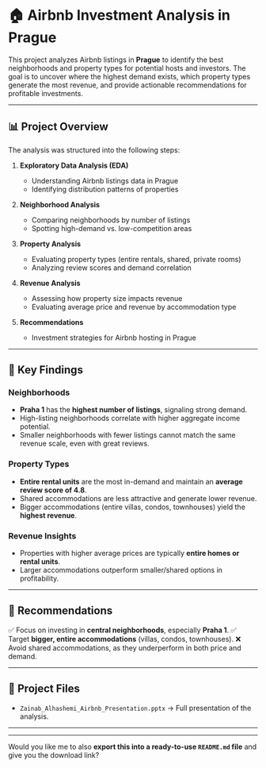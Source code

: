 

# 🏠 Airbnb Investment Analysis in Prague

This project analyzes Airbnb listings in **Prague** to identify the best neighborhoods and property types for potential hosts and investors. The goal is to uncover where the highest demand exists, which property types generate the most revenue, and provide actionable recommendations for profitable investments.

---

## 📊 Project Overview

The analysis was structured into the following steps:

1. **Exploratory Data Analysis (EDA)**

   * Understanding Airbnb listings data in Prague
   * Identifying distribution patterns of properties

2. **Neighborhood Analysis**

   * Comparing neighborhoods by number of listings
   * Spotting high-demand vs. low-competition areas

3. **Property Analysis**

   * Evaluating property types (entire rentals, shared, private rooms)
   * Analyzing review scores and demand correlation

4. **Revenue Analysis**

   * Assessing how property size impacts revenue
   * Evaluating average price and revenue by accommodation type

5. **Recommendations**

   * Investment strategies for Airbnb hosting in Prague

---

## 🔑 Key Findings

### Neighborhoods

* **Praha 1** has the **highest number of listings**, signaling strong demand.
* High-listing neighborhoods correlate with higher aggregate income potential.
* Smaller neighborhoods with fewer listings cannot match the same revenue scale, even with great reviews.

### Property Types

* **Entire rental units** are the most in-demand and maintain an **average review score of 4.8**.
* Shared accommodations are less attractive and generate lower revenue.
* Bigger accommodations (entire villas, condos, townhouses) yield the **highest revenue**.

### Revenue Insights

* Properties with higher average prices are typically **entire homes or rental units**.
* Larger accommodations outperform smaller/shared options in profitability.

---

## 📌 Recommendations

✅ Focus on investing in **central neighborhoods**, especially **Praha 1**.
✅ Target **bigger, entire accommodations** (villas, condos, townhouses).
❌ Avoid shared accommodations, as they underperform in both price and demand.

---

## 📂 Project Files

* `Zainab_Alhashemi_Airbnb_Presentation.pptx` → Full presentation of the analysis.


---

---

Would you like me to also **export this into a ready-to-use `README.md` file** and give you the download link?
